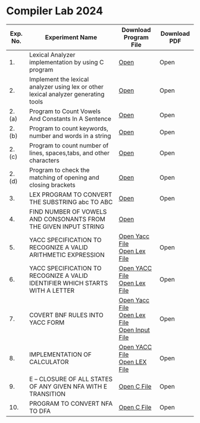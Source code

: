 # Compiler Lab 2024


| Exp. No. | Experiment Name | Download Program File | Download PDF |
| --- | --- | --- | --- |
| 1. | Lexical Analyzer implementation by using C program | [Open](https://github.com/blackpeps/compilerlab2024/blob/main/Code/EXP01/exp01_v2.c) | Open |
| 2. | Implement the lexical analyzer using lex or other lexical analyzer generating tools | [Open](https://github.com/blackpeps/compilerlab2024/blob/main/Code/EXP02/exp_02.l) | Open |
| 2. (a) | Program to Count Vowels And Constants In A Sentence | [Open](https://github.com/blackpeps/compilerlab2024/blob/main/Code/EXP02/exp02a.l) | Open |
| 2. (b) | Program to count keywords, number and words in a string | [Open](https://github.com/blackpeps/compilerlab2024/blob/main/Code/EXP02/exp02b.l) | Open |
| 2. (c) | Program to count number of lines, spaces,tabs, and other characters | [Open](https://github.com/blackpeps/compilerlab2024/blob/main/Code/EXP02/exp02c.l) | Open |
| 2. (d) | Program to check the matching of opening and closing brackets | [Open](https://github.com/blackpeps/compilerlab2024/blob/main/Code/EXP02/exp02d.l) | Open |
| 3. | LEX PROGRAM TO CONVERT THE SUBSTRING abc TO ABC | [Open](https://github.com/blackpeps/compilerlab2024/blob/main/Code/EXP03/exp03.l) | Open |
| 4. | FIND NUMBER OF VOWELS AND CONSONANTS FROM THE GIVEN INPUT STRING | [Open](https://github.com/blackpeps/compilerlab2024/blob/main/Code/EXP04/exo04.l)
| 5. | YACC SPECIFICATION TO RECOGNIZE A VALID ARITHMETIC EXPRESSION | [Open Yacc File](https://github.com/blackpeps/compilerlab2024/blob/main/Code/EXP05/exp05.y) <br /> [Open Lex File](https://github.com/blackpeps/compilerlab2024/blob/main/Code/EXP05/exp05.l) | Open |
| 6. | YACC SPECIFICATION TO RECOGNIZE A VALID IDENTIFIER WHICH STARTS WITH A LETTER | [Open YACC File](https://github.com/blackpeps/compilerlab2024/blob/main/Code/EXP06/exp06.y) <br /> [Open Lex File](https://github.com/blackpeps/compilerlab2024/blob/main/Code/EXP06/exp06.l) | Open |
| 7. | COVERT BNF RULES INTO YACC FORM | [Open Yacc File](https://github.com/blackpeps/compilerlab2024/blob/main/Code/EXP07/exp07.y) <br /> [Open Lex File](https://github.com/blackpeps/compilerlab2024/blob/main/Code/EXP07/exp07.l) <br /> [Open Input File](https://github.com/blackpeps/compilerlab2024/blob/main/Code/EXP07/test_input.txt) | Open |
| 8. | IMPLEMENTATION OF CALCULATOR | [Open YACC File](https://github.com/blackpeps/compilerlab2024/blob/main/Code/EXP08/exp08.y) <br /> [Open LEX File](https://github.com/blackpeps/compilerlab2024/blob/main/Code/EXP08/exp08.l) | Open |
| 9. | Ε – CLOSURE OF ALL STATES OF ANY GIVEN NFA WITH Ε TRANSITION | [Open C File](https://github.com/blackpeps/compilerlab2024/blob/main/Code/EXP09/exp09.c) | Open |
| 10. | PROGRAM TO CONVERT NFA TO DFA | [Open C File](https://github.com/blackpeps/compilerlab2024/blob/main/Code/EXP10/exp10.c) | Open |
